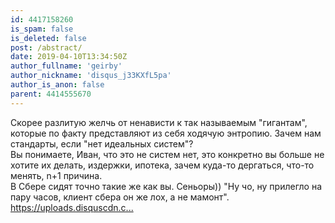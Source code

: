 ```yaml
---
id: 4417158260
is_spam: false
is_deleted: false
post: /abstract/
date: 2019-04-10T13:34:50Z
author_fullname: 'geirby'
author_nickname: 'disqus_j33KXfL5pa'
author_is_anon: false
parent: 4414555670
---
```


<p>Скорее разлитую желчь от ненависти к так называемым "гигантам", которые по факту представляют из себя ходячую энтропию. Зачем нам стандарты, если "нет идеальных систем"? <br>Вы понимаете, Иван, что это не систем нет, это конкретно вы больше не хотите их делать, издержки, ипотека, зачем куда-то дергаться, что-то менять, n+1 причина.<br>В Сбере сидят точно такие же как вы.  Сеньоры))  "Ну чо, ну прилегло на пару часов, клиент сбера он же лох, а не мамонт". <br> <a href="https://uploads.disquscdn.com/images/0a4f4283bb14cb414d980abc4d48aa35eff27c335b7fb49d21f639a77adce5b4.png" rel="nofollow noopener" title="https://uploads.disquscdn.com/images/0a4f4283bb14cb414d980abc4d48aa35eff27c335b7fb49d21f639a77adce5b4.png">https://uploads.disquscdn.c...</a></p>
